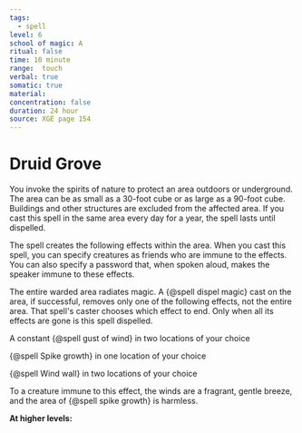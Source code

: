 ```yaml
---
tags:
  - spell
level: 6
school of magic: A
ritual: false
time: 10 minute
range:  touch
verbal: true
somatic: true
material: 
concentration: false
duration: 24 hour
source: XGE page 154
---
```

# Druid Grove
You invoke the spirits of nature to protect an area outdoors or underground. The area can be as small as a 30-foot cube or as large as a 90-foot cube. Buildings and other structures are excluded from the affected area. If you cast this spell in the same area every day for a year, the spell lasts until dispelled.

The spell creates the following effects within the area. When you cast this spell, you can specify creatures as friends who are immune to the effects. You can also specify a password that, when spoken aloud, makes the speaker immune to these effects.

The entire warded area radiates magic. A {@spell dispel magic} cast on the area, if successful, removes only one of the following effects, not the entire area. That spell's caster chooses which effect to end. Only when all its effects are gone is this spell dispelled.









A constant {@spell gust of wind} in two locations of your choice

{@spell Spike growth} in one location of your choice

{@spell Wind wall} in two locations of your choice

To a creature immune to this effect, the winds are a fragrant, gentle breeze, and the area of {@spell spike growth} is harmless.

**At higher levels:** 